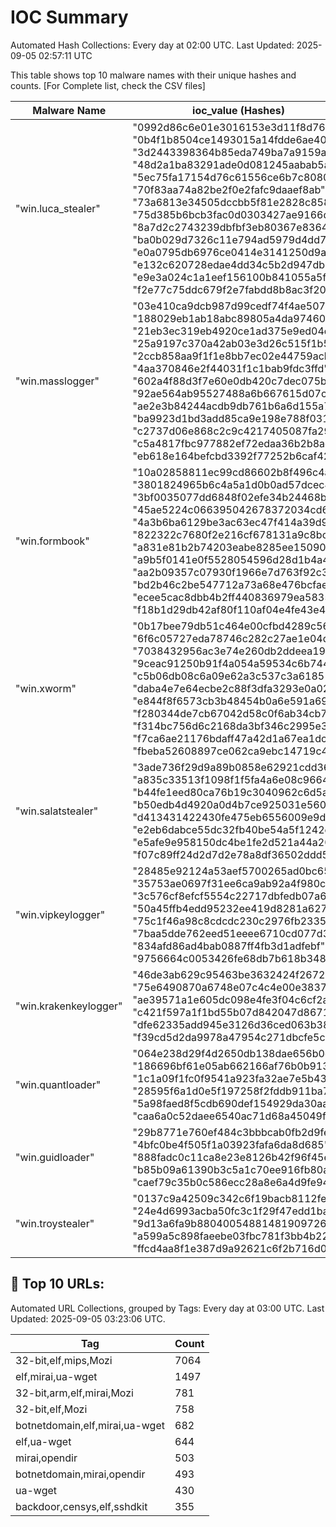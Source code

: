 # IOC Summary

Automated Hash Collections: Every day at 02:00 UTC. Last Updated: 2025-09-05 02:57:11 UTC

This table shows top 10 malware names with their unique hashes and counts. [For Complete list, check the CSV files]

| Malware Name | ioc_value (Hashes) | Count |
|--------------|--------------------|-------|
|  "win.luca_stealer" |  "0992d86c6e01e3016153e3d11f8d7691"<br> "0b4f1b8504ce1493015a14fdde6ae40e"<br> "3d2443398364b85eda749ba7a9159a09"<br> "48d2a1ba83291ade0d081245aabab5ae"<br> "5ec75fa17154d76c61556ce6b7c80809"<br> "70f83aa74a82be2f0e2fafc9daaef8ab"<br> "73a6813e34505dccbb5f81e2828c8584"<br> "75d385b6bcb3fac0d0303427ae9166df"<br> "8a7d2c2743239dbfbf3eb80367e83648"<br> "ba0b029d7326c11e794ad5979d4dd7fa"<br> "e0a0795db6976ce0414e3141250d9a77"<br> "e132c620728edae4dd34c5b2d947db37"<br> "e9e3a024c1a1eef156100b841055a5f4"<br> "f2e77c75ddc679f2e7fabdd8b8ac3f20" | 14 |
|  "win.masslogger" |  "03e410ca9dcb987d99cedf74f4ae5078"<br> "188029eb1ab18abc89805a4da974605f"<br> "21eb3ec319eb4920ce1ad375e9ed04df"<br> "25a9197c370a42ab03e3d26c515f1b5d"<br> "2ccb858aa9f1f1e8bb7ec02e44759acb"<br> "4aa370846e2f44031f1c1bab9fdc3ffd"<br> "602a4f88d3f7e60e0db420c7dec075bb"<br> "92ae564ab95527488a6b667615d07cff"<br> "ae2e3b84244acdb9db761b6a6d155a79"<br> "ba9923d1bd3add85ca9e198e788f0316"<br> "c2737d06e868c2c9c4217405087fa29d"<br> "c5a4817fbc977882ef72edaa36b2b8ac"<br> "eb618e164befcbd3392f77252b6caf42" | 13 |
|  "win.formbook" |  "10a02858811ec99cd86602b8f496c4ab"<br> "3801824965b6c4a5a1d0b0ad57dcec43"<br> "3bf0035077dd6848f02efe34b24468bc"<br> "45ae5224c066395042678372034cd6af"<br> "4a3b6ba6129be3ac63ec47f414a39d97"<br> "822322c7680f2e216cf678131a9c8bc7"<br> "a831e81b2b74203eabe8285ee1509000"<br> "a9b5f0141e0f5528054596d28d1b4a4a"<br> "aa2b09357c07930f1966e7d763f92c38"<br> "bd2b46c2be547712a73a68e476bcfaea"<br> "ecee5cac8dbb4b2ff440836979ea5835"<br> "f18b1d29db42af80f110af04e4fe43e4" | 12 |
|  "win.xworm" |  "0b17bee79db51c464e00cfbd4289c563"<br> "6f6c05727eda78746c282c27ae1e04d7"<br> "7038432956ac3e74e260db2ddeea1920"<br> "9ceac91250b91f4a054a59534c6b7442"<br> "c5b06db08c6a09e62a3c537c3a61851c"<br> "daba4e7e64ecbe2c88f3dfa3293e0a02"<br> "e844f8f6573cb3b48454b0a6e591a695"<br> "f280344de7cb67042d58c0f6ab34cb76"<br> "f314bc756d6c2168da3bf346c2995e39"<br> "f7ca6ae21176bdaff47a42d1a67ea1dc"<br> "fbeba52608897ce062ca9ebc14719c45" | 11 |
|  "win.salatstealer" |  "3ade736f29d9a89b0858e62921cdd362"<br> "a835c33513f1098f1f5fa4a6e08c9664"<br> "b44fe1eed80ca76b19c3040962c6d5ac"<br> "b50edb4d4920a0d4b7ce925031e56075"<br> "d413431422430fe475eb6556009e9d3f"<br> "e2eb6dabce55dc32fb40be54a5f1242e"<br> "e5afe9e958150dc4be1fe2d521a44a20"<br> "f07c89ff24d2d7d2e78a8df36502ddd5" | 8 |
|  "win.vipkeylogger" |  "28485e92124a53aef5700265ad0bc658"<br> "35753ae0697f31ee6ca9ab92a4f980c9"<br> "3c576cf8efcf5554c22717dbfedb07a6"<br> "50a45ffb4edd95232ee419d8281a6277"<br> "75c1f46a98c8cdcdc230c2976fb23351"<br> "7baa5dde762eed51eeee6710cd077d36"<br> "834afd86ad4bab0887ff4fb3d1adfebf"<br> "9756664c0053426fe68db7b618b348a9" | 8 |
|  "win.krakenkeylogger" |  "46de3ab629c95463be3632424f267279"<br> "75e6490870a6748e07c4c4e00e383782"<br> "ae39571a1e605dc098e4fe3f04c6cf2a"<br> "c421f597a1f1bd55b07d842047d86719"<br> "dfe62335add945e3126d36ced063b389"<br> "f39cd5d2da9978a47954c271dbcfe5c8" | 6 |
|  "win.quantloader" |  "064e238d29f4d2650db138dae656b0d1"<br> "186696bf61e05ab662166af76b0b913c"<br> "1c1a09f1fc0f9541a923fa32ae7e5b43"<br> "28595f6a1d0e5f197258f2fddb911ba7"<br> "5a98faed8f5cdb690def154929da30aa"<br> "caa6a0c52daee6540ac71d68a45049f9" | 6 |
|  "win.guidloader" |  "29b8771e760ef484c3bbbcab0fb2d9fe"<br> "4bfc0be4f505f1a03923fafa6da8d685"<br> "888fadc0c11ca8e23e8126b42f96f45e"<br> "b85b09a61390b3c5a1c70ee916fb80a3"<br> "caef79c35b0c586ecc28a8e6a4d9fe94" | 5 |
|  "win.troystealer" |  "0137c9a42509c342c6f19bacb8112fe3"<br> "24e4d6993acba50fc3c1f29f47edd1ba"<br> "9d13a6fa9b8804005488148190972696"<br> "a599a5c898faeebe03fbc781f3bb4b22"<br> "ffcd4aa8f1e387d9a92621c6f2b716d0" | 5 |

<!-- url_summary_start -->
## 🔗 Top 10 URLs:

Automated URL Collections, grouped by Tags: Every day at 03:00 UTC. Last Updated: 2025-09-05 03:23:06 UTC.

| Tag | Count |
|-----|-------|
| 32-bit,elf,mips,Mozi | 7064 |
| elf,mirai,ua-wget | 1497 |
| 32-bit,arm,elf,mirai,Mozi | 781 |
| 32-bit,elf,Mozi | 758 |
| botnetdomain,elf,mirai,ua-wget | 682 |
| elf,ua-wget | 644 |
| mirai,opendir | 503 |
| botnetdomain,mirai,opendir | 493 |
| ua-wget | 430 |
| backdoor,censys,elf,sshdkit | 355 |
<!-- url_summary_end -->
